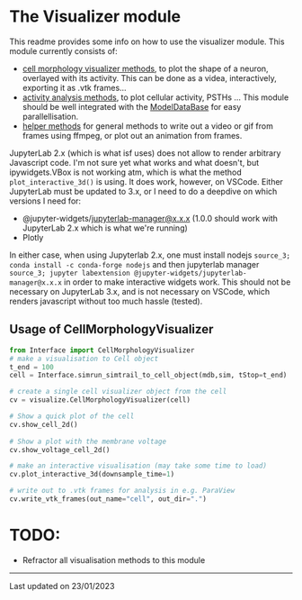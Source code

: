 # The Visualizer module
This readme provides some info on how to use the visualizer module. This module currently consists of:
- [cell morphology visualizer methods](./cell_morphology_visualizer.py), to plot the shape of a neuron, overlayed with its activity. This can be done as a videa, interactively, exporting it as .vtk frames...
- [activity analysis methods](./activity_analysis/), to plot cellular activity, PSTHs ... This module should be well integrated with the [ModelDataBase](../model_data_base/) for easy parallellisation.
- [helper methods](./helper_methods.py) for general methods to write out a video or gif from frames using ffmpeg, or plot out an animation from frames.

JupyterLab 2.x (which is what isf uses) does not allow to render arbitrary Javascript code. I'm not sure yet what works and what doesn't, but ipywidgets.VBox is not working atm, which is what the method `plot_interactive_3d()` is using. It does work, however, on VSCode. Either JupyterLab must be updated to 3.x, or I need to do a deepdive on which versions I need for:
- @jupyter-widgets/jupyterlab-manager@x.x.x (1.0.0 should work with JupyterLab 2.x which is what we're running)
- Plotly

In either case, when using Jupyterlab 2.x, one must install nodejs `source_3; conda install -c conda-forge nodejs` and then jupyterlab manager `source_3; jupyter labextension @jupyter-widgets/jupyterlab-manager@x.x.x` in order to make interactive widgets work. This should not be necessary on JupyterLab 3.x, and is not necessary on VSCode, which renders javascript without too much hassle (tested).


## Usage of CellMorphologyVisualizer
```python
from Interface import CellMorphologyVisualizer
# make a visualisation to Cell object
t_end = 100
cell = Interface.simrun_simtrail_to_cell_object(mdb,sim, tStop=t_end)

# create a single cell visualizer object from the cell
cv = visualize.CellMorphologyVisualizer(cell)

# Show a quick plot of the cell
cv.show_cell_2d()
        
# Show a plot with the membrane voltage
cv.show_voltage_cell_2d()

# make an interactive visualisation (may take some time to load)
cv.plot_interactive_3d(downsample_time=1)

# write out to .vtk frames for analysis in e.g. ParaView
cv.write_vtk_frames(out_name="cell", out_dir=".")
```

# TODO:
- Refractor all visualisation methods to this module

---
Last updated on 23/01/2023